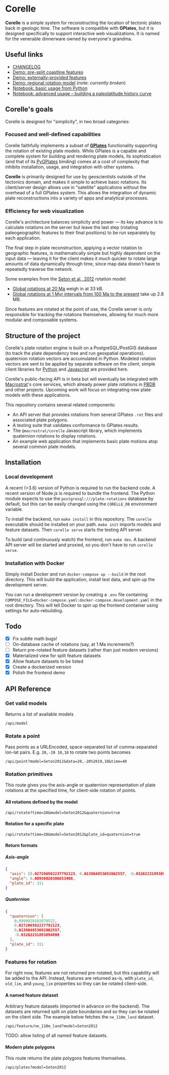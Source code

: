 # Corelle

**Corelle** is a simple system for reconstructing the location of tectonic
plates back in geologic time. The software is compatible with **GPlates**, but it
is designed specifically to support interactive web visualizations. It is named
for the venerable dinnerware owned by everyone's grandma.

## Useful links

- [CHANGELOG](CHANGELOG.md)
- [Demo: pre-split coastline features](https://rotate.macrostrat.org)
- [Demo: externally-provided features](https://davenquinn.com/viz/corelle-demo-pbdb)
- [Demo: regional rotation model](https://davenquinn.com/viz/corelle-demo-neogene-north-america) (note: _currently broken_)
- [Notebook: basic usage from Python](notebooks/Corelle-Basic-Usage.ipynb)
- [Notebook: advanced usage – building a paleolatitude history curve](notebooks/Corelle-Paleolatitude.ipynb)

## Corelle's goals

Corelle is designed for "simplicity", in two broad categories:

### Focused and well-defined capabilities

Corelle faithfully implements a subset of [**GPlates**](https://www.gplates.org/) functionality supporting the rotation of existing plate models.
While GPlates is a capable and complete system for building and rendering plate models,
its sophistication (and that of its [PyGPlates](https://www.gplates.org/docs/pygplates/) binding) comes at a cost of complexity
that inhibits installation, usage, and integration with other systems.

**Corelle** is primarily designed for use by geoscientists outside of the
tectonics domain, and makes it simple to achieve basic rotations. Its
client/server design allows use in "satellite" applications without the
overhead of a full GPlates system. This allows the integration of dynamic plate
reconstructions into a variety of apps and analytical processes.

### Efficiency for web visualization

Corelle's architecture balances simplicity and power — its key advance is to
calculate rotations on the server but leave the last step (rotating
paleogeographic features to their final positions) to be run separately by each
application.

The final step in plate reconstruction, applying a vector rotation to geographic
features, is mathematically simple but highly dependent on the input data —
leaving it for the client makes it _much_ quicker to rotate large amounts of
data dynamically through time, since map data doesn't have to repeatedly traverse
the network.

Some examples from the [Seton et al., 2012](https://www.sciencedirect.com/science/article/abs/pii/S0012825212000311) rotation model:

- [Global rotations at 20 Ma](https://birdnest.geology.wisc.edu/corelle/api/rotate?model=Seton2012&time=20) weigh in at 33 kB.
- [Global rotations at 1 Myr intervals from 100 Ma to the present](https://birdnest.geology.wisc.edu/corelle/api/rotate-series?model=Seton2012&time_start=100&time_end=0&interval=1) take up 2.8 MB.

Since features are rotated at the point of use, the Corelle server is only responsible for tracking the rotations themselves, allowing for much more modular and composable systems.

## Structure of the project

Corelle's plate rotation engine is built on a PostgreSQL/PostGIS database (to track the plate dependency tree and
run geospatial operations). quaternion rotation vectors are accumulated in Python.
Modeled rotation vectors are sent to be applied by separate software on the client;
simple client libraries for [Python](notebooks/corelle_helpers.py) and [Javascript](https://www.npmjs.com/package/@macrostrat/map-components)
are provided here.

Corelle's public-facing API is
in beta but will eventually be integrated with [Macrostrat](https://macrostrat.org)'s core services,
which already power plate rotations in [PBDB](https://paleobiodb.org) and other projects.
Upcoming work will focus on integrating new plate models with these applications.

This repository contains several related components:

- An API server that provides rotations from several
  GPlates `.rot` files and associated plate polygons.
- A testing suite that validates conformance to GPlates results.
- The `@macrostrat/corelle` Javascript library, which implements quaternion rotations
  to display rotations.
- An example web application that implements basic plate motions atop
  several common plate models.

## Installation

### Local development

A recent (>3.6) version of Python is required to run the backend code. A recent
version of Node.js is required to bundle the frontend. The Python module expects
to use the `postgresql:///plate-rotations` database by default, but this can be
easily changed using the `CORELLE_DB` environment variable.

To install the backend, run `make install` in this repository. The `corelle`
executable should be installed on your path. `make init` imports models and
feature datasets. Then `corelle serve` starts the testing API server.

To build (and continuously watch) the frontend, run `make dev`.
A backend API server will be started and proxied, so you don't have to run
`corelle serve`.

### Installation with Docker

Simply install Docker and run `docker-compose up --build` in the root directory.
This will build the application, install test data, and spin up the development server.

You can run a development version by creating a `.env` file containing
`COMPOSE_FILE=docker-compose.yaml:docker-compose.development.yaml` in the root
directory. This will tell Docker to spin up the frontend container using settings
for auto-rebuilding.

## Todo

- [x] Fix subtle math bugs!
- [ ] On-database cache of rotations (say, at 1 Ma increments?)
- [ ] Return pre-rotated feature datasets (rather than just modern versions)
- [x] Materialized view for split feature datasets
- [x] Allow feature datasets to be listed
- [x] Create a dockerized version
- [x] Polish the frontend demo

## API Reference

### Get valid models

Returns a list of available models

```
/api/model
```

### Rotate a point

Pass points as a URLEncoded, space-separated list of comma-separated lon-lat pairs.
E.g. `20,-20 10,10` to rotate two points becomes

```
/api/point?model=Seton2012&data=20,-20%2010,10&time=40
```

### Rotation primitives

This route gives you the axis-angle or quaternion representation of plate rotations
at the specified time, for client-side rotation of points.

#### All rotations defined by the model

```
/api/rotate?time=10&model=Seton2012&quaternion=true
```

#### Rotation for a specific plate

```
/api/rotate?time=10&model=Seton2012&plate_id=quaternion=true
```

#### Return formats

##### Axis-angle

```json
{
  "axis": [0.027206502237792123, 0.013804853692062557, -0.03262231893894808],
  "angle": 0.08936020386653408,
  "plate_id": 311
}
```

##### Quaternion

```json
{
  "quaternion": [
    0.9990020102870522,
    0.027206502237792123,
    0.013804853692062557,
    -0.03262231893894808
  ],
  "plate_id": 311
}
```

### Features for rotation

For right now, features are not returned pre-rotated, but this capability will
be added to the API. Instead, features are returned as-is, with
`plate_id`, `old_lim`, and `young_lim` properties so they can be rotated client-side.

#### A named feature dataset

Arbitrary feature datasets (imported in advance on the backend).
The datasets are returned split on plate boundaries and so they can be
rotated on the client side.
The example below fetches the `ne_110m_land` dataset.

```
/api/feature/ne_110m_land?model=Seton2012
```

TODO: allow listing of all named feature datasets.

#### Modern plate polygons

This route returns the plate polygons features themselves.

```
/api/plates?model=Seton2012
```
